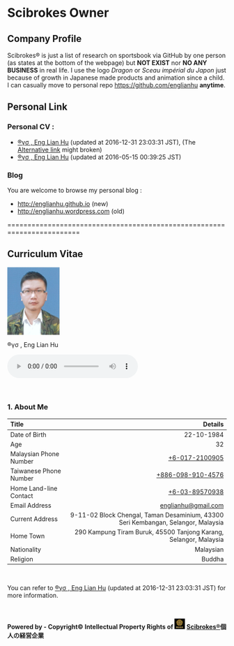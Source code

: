 # Scibrokes Owner

## Company Profile

  Scibrokes® is just a list of research on sportsbook via GitHub by one person (as states at the bottom of the webpage) but **NOT EXIST** nor **NO ANY BUSINESS** in real life. I use the logo *Dragon* or *Sceau impérial du Japon* just because of growth in Japanese made products and animation since a child. I can casually move to personal repo <https://github.com/englianhu> **anytime**.

## Personal Link

### Personal CV : 

  - [®γσ , Eng Lian Hu](https://englianhu.github.io/2016/12/ryo-eng.html) (updated at 2016-12-31 23:03:31 JST), (The [Alternative link](http://rpubs.com/englianhu/ryoeng) might broken)
  - [®γσ , Eng Lian Hu](https://beta.rstudioconnect.com/englianhu/ryo-eng/) (updated at 2016-05-15 00:39:25 JST)

### Blog

You are welcome to browse my personal blog :

  - <http://englianhu.github.io> (new)
  - <http://englianhu.wordpress.com> (old)

 ========================================================================

## Curriculum Vitae

<img src='figure/RYO-Photo.jpg' width='120' align='center' valign='middle'>

®γσ , Eng Lian Hu

<audio src='music/bigmoney.mp3' autoplay controls loop></audio>

<br>

### 1. About Me

| **Title**                  |                                                                                          **Details** |
|:---------------------------|-----------------------------------------------------------------------------------------------------:|
| Date of Birth              |                                                                                           22-10-1984 |
| Age                        |                                                                                                  32  |
| Malaysian Phone Number     |                                                                   [+6-017-2100905](tel:+60172100905) |
| Taiwanese Phone Number     |                                                              [+886-098-910-4576](tel:+8860989104576) |
| Home Land-line Contact     |                                                                   [+6-03-89570938](tel:+60389570938) |
| Email Address              |                                                                                <englianhu@gmail.com> |
| Current Address            |                    9-11-02 Block Chengal, Taman Desaminium, 43300 Seri Kembangan, Selangor, Malaysia |
| Home Town                  |                                    290 Kampung Tiram Buruk, 45500 Tanjong Karang, Selangor, Malaysia |
| Nationality                |                                                                                            Malaysian |
| Religion                   |                                                                                               Buddha |

<br>

You can refer to [®γσ , Eng Lian Hu](https://englianhu.github.io/2016/12/ryo-eng.html) (updated at 2016-12-31 23:03:31 JST) for more information.

<br>

**Powered by - Copyright© Intellectual Property Rights of <img src='figure/oda-army.jpg' width='24'> [Scibrokes®](http://www.scibrokes.com)個人の経営企業**


